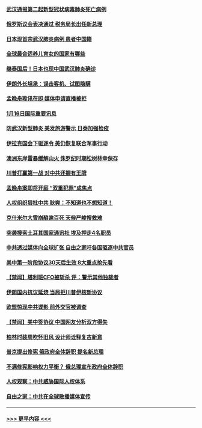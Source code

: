 #### [武汉通报第二起新型冠状病毒肺炎死亡病例](../pages/prog202/a102754298.md?t=01170211) 
#### [俄罗斯议会表决通过 税务局长出任新总理](../pages/prog202/a102754288.md?t=01170211) 
#### [日本现首宗武汉肺炎病例 患者中国籍](../pages/prog202/a102754250.md?t=01170211) 
#### [全球最合适养儿育女的国家有哪些](../pages/prog202/a102754198.md?t=01170211) 
#### [继泰国后！日本也现中国武汉肺炎确诊](../pages/prog202/a102754064.md?t=01170211) 
#### [伊朗外长坦承：误击客机、试图隐瞒](../pages/prog202/a102754062.md?t=01170211) 
#### [孟晚舟聆讯在即 媒体申请直播被拒](../pages/prog202/a102754058.md?t=01170211) 
#### [1月16日国际重要讯息](../pages/prog202/a102754054.md?t=01170211) 
#### [防武汉新型肺炎 美发旅游警示 日泰加强检疫](../pages/prog202/a102753986.md?t=01170211) 
#### [伊拉克国会下驱逐令 美仍恢复联合军事行动](../pages/prog202/a102753975.md?t=01170211) 
#### [澳洲东岸雷暴缓解山火 侏罗纪时期松树林幸保存](../pages/prog202/a102753943.md?t=01170211) 
#### [川普打赢第一战 对中共还握有王牌](../pages/prog202/a102753874.md?t=01170211) 
#### [孟晚舟案即将开庭 “双重犯罪”成焦点](../pages/prog202/a102753891.md?t=01170211) 
#### [人权组织狠批中共 耿爽：不知道也不想知道！](../pages/prog202/a102753872.md?t=01170211) 
#### [克什米尔大雪崩酿逾百死 天候严峻搜救难](../pages/prog202/a102753837.md?t=01170211) 
#### [突袭搜索土耳其国家通讯社 埃及押走4名职员](../pages/prog202/a102753805.md?t=01170211) 
#### [中共透过媒体向全球扩张 自由之家吁各国驱逐中共官员](../pages/prog202/a102753798.md?t=01170211) 
#### [美中第一阶段协议30天后生效 8大重点抢先看](../pages/prog202/a102753782.md?t=01170211) 
#### [【禁闻】塔利班CFO被斩杀 评：警示其他独裁者](../pages/prog202/a102753756.md?t=01170211) 
#### [伊朗国内抗议延烧 当局拒川普伊核新协议](../pages/prog202/a102753697.md?t=01170211) 
#### [欧盟惊现中共谍影 前外交官被调查](../pages/prog202/a102753660.md?t=01170211) 
#### [【禁闻】美中签协议 中国网友分析双方得失](../pages/prog202/a102753688.md?t=01170211) 
#### [柏林时装周吹怀旧风 设计师诠释复古新意](../pages/prog202/a102753637.md?t=01170211) 
#### [普京提出修宪 俄政府全体辞职 提名新总理](../pages/prog202/a102753597.md?t=01170211) 
#### [不满修宪影响权力平衡？ 俄总理宣布政府全体辞职](../pages/prog202/a102753541.md?t=01170211) 
#### [人权观察：中共威胁国际人权体系](../pages/prog202/a102753528.md?t=01170211) 
#### [自由之家：中共在全球散播媒体宣传](../pages/prog202/a102753508.md?t=01170211) 

----
#### [ >>> 更早内容 <<< ](../indexes/prog202-earlier.md)
